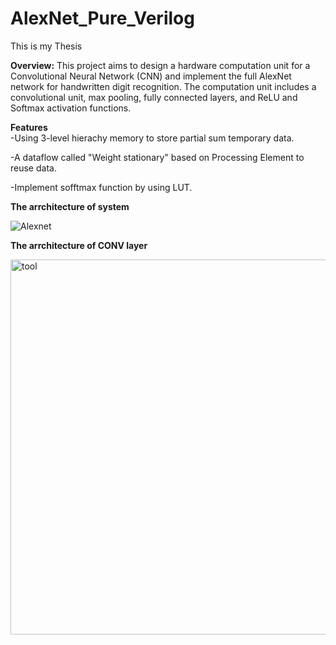 # AlexNet_Pure_Verilog
This is my Thesis 

<span style="font-size: 120 px;">**Overview:**</span>
This project aims to design a hardware computation unit for a Convolutional Neural Network (CNN) and implement the full AlexNet network for handwritten digit recognition. The computation unit includes a convolutional unit, max pooling, fully connected layers, and ReLU and Softmax activation functions.

<span style="font-size: 120 px;">**Features**</span>  
-Using 3-level hierachy memory to store partial sum temporary data.

-A dataflow called "Weight stationary" based on Processing Element to reuse data.

-Implement sofftmax function by using LUT.

<span style="font-size: 120 px;">**The arrchitecture of system**</span>

![Alexnet](https://github.com/user-attachments/assets/217ba784-ff45-45c2-9401-352cfee7cb0e)

<span style="font-size: 120 px;">**The arrchitecture of CONV layer**</span>

<img src = "https://github.com/user-attachments/assets/a7e5367d-7715-4ac7-9faf-83966dfac30a" alt = "tool" width = "600"/>

